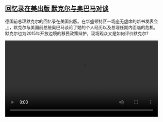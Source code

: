 <!--1733471225000-->
[回忆录在美出版 默克尔与奥巴马对谈](https://www.dw.com/zh/%E5%9B%9E%E5%BF%86%E5%BD%95%E5%9C%A8%E7%BE%8E%E5%87%BA%E7%89%88%20%E9%BB%98%E5%85%8B%E5%B0%94%E4%B8%8E%E5%A5%A5%E5%B7%B4%E9%A9%AC%E5%AF%B9%E8%B0%88/a-70946211)
------

<p>德国前总理默克尔的回忆录在美国出版。在华盛顿特区一场座无虚席的新书发表会上，默克尔与美国前总统奥巴马谈论了她的个人经历以及总理任期内面临的危机。默克尔也为2015年开放边境的移民政策辩护。现场观众又是如何评价默克尔?</small></p><video src="https://tvdownloaddw-a.akamaihd.net/vps/webvideos/CHI/2024/DWVG/DWVGCHI241203_ObamaMerkel2_01ICW_AVC_512x288.mp4" controls style="width:100%"></video>
